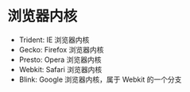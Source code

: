 # 浏览器内核

- Trident: IE 浏览器内核
- Gecko: Firefox 浏览器内核
- Presto: Opera 浏览器内核
- Webkit: Safari 浏览器内核
- Blink: Google 浏览器内核，属于 Webkit 的一个分支
